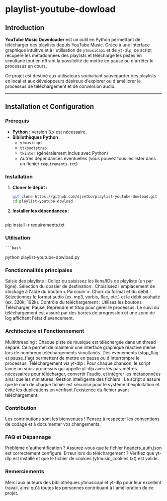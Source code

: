 # playlist-youtube-dowload

## Introduction

**YouTube Music Downloader** est un outil en Python permettant de télécharger des playlists depuis YouTube Music. Grâce à une interface graphique intuitive et à l'utilisation de `ytmusicapi` et de `yt-dlp`, ce script récupère les métadonnées des playlists et télécharge les pistes en simultané tout en offrant la possibilité de mettre en pause ou d'arrêter le processus en cours.

Ce projet est destiné aux utilisateurs souhaitant sauvegarder des playlists en local et aux développeurs désireux d'explorer ou d'améliorer le processus de téléchargement et de conversion audio.

---

## Installation et Configuration

### Prérequis

- **Python** : Version 3.x est nécessaire.
- **Bibliothèques Python** :  
  - `ytmusicapi`  
  - `ttkbootstrap`  
  - `tkinter` (généralement inclus avec Python)
  - Autres dépendances éventuelles (vous pouvez tous les lister dans un fichier `requirements.txt`)

### Installation

1. **Cloner le dépôt :**

   ```bash
   git clone https://github.com/djvetbo/playlist-youtube-dowload.git
   cd playlist-youtube-dowload
   
2. **Installer les dépendances :**

    ```bash
  pip install -r requirements.txt

### Utilisation

    ```bash
  python playlist-youtube-dowload.py

### Fonctionnalités principales

Saisie des playlists : Collez ou saisissez les liens/IDs de playlists (un par ligne).
Sélection du dossier de destination : Choisissez l'emplacement de stockage à l'aide du bouton « Parcourir ».
Choix du format et du débit : Sélectionnez le format audio (ex. mp3, vorbis, flac, etc.) et le débit souhaité (ex. 320k, 192k).
Contrôle du téléchargement : Utilisez les boutons Télécharger, Pause, Reprendre et Stop pour gérer le processus. Le suivi du téléchargement est assuré par des barres de progression et une zone de log affichant l'état d'avancement.

### Architecture et Fonctionnement

Multithreading : Chaque piste de musique est téléchargée dans un thread séparé. Cela permet de maintenir une interface graphique réactive même lors de nombreux téléchargements simultanés. Des événements (stop_flag et pause_flag) permettent de mettre en pause ou d'interrompre le processus.
Téléchargement via yt-dlp : Pour chaque chanson, le script lance un sous-processus qui appelle yt-dlp avec les paramètres nécessaires pour télécharger, convertir l'audio, et intégrer les métadonnées ainsi que les miniatures.
Gestion intelligente des fichiers : Le script s'assure que le nom de chaque fichier est sécurisé pour le système d'exploitation et évite les duplications en vérifiant l'existence du fichier avant téléchargement.

### Contribution

Les contributions sont les bienvenues !
Pensez à respecter les conventions de codage et à documenter vos changements.


### FAQ et Dépannage

Problème d'authentification ? Assurez-vous que le fichier headers_auth.json est correctement configuré.
Erreur lors du téléchargement ? Vérifiez que yt-dlp est installé et que le fichier de cookies (ytmusic_cookies.txt) est valide.

### Remerciements
Merci aux auteurs des bibliothèques ytmusicapi et yt-dlp pour leur excellent travail, ainsi qu'à toutes les personnes contribuant à l'amélioration de ce projet.
